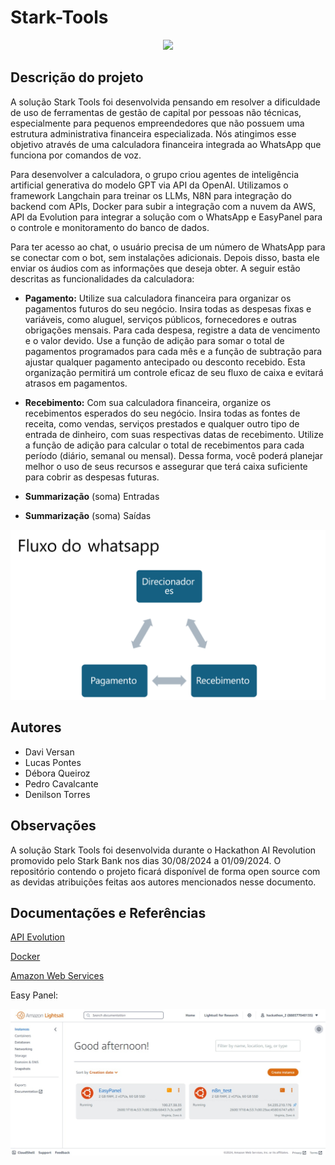 # Stark-Tools

<p align="center"><img src="https://github.com/theVersan/Stark-Tools/blob/main/hackaton-logo.PNG" width=400></p>

## Descrição do projeto

<p>A solução Stark Tools foi desenvolvida pensando em resolver a dificuldade de uso de ferramentas de gestão de capital por pessoas não técnicas, especialmente para pequenos empreendedores que não possuem uma estrutura administrativa financeira especializada. Nós atingimos esse objetivo através de uma calculadora financeira integrada ao WhatsApp que funciona por comandos de voz.</p>  

<p>Para desenvolver a calculadora, o grupo criou agentes de inteligência artificial generativa do modelo GPT via API da OpenAI. Utilizamos o framework Langchain para treinar os LLMs, N8N para integração do backend com APIs, Docker para subir a integração com a nuvem da AWS, API da Evolution para integrar a solução com o WhatsApp e EasyPanel para o controle e monitoramento do banco de dados.</p>

<p>Para ter acesso ao chat, o usuário precisa de um número de WhatsApp para se conectar com o bot, sem instalações adicionais. Depois disso, basta ele enviar os áudios com as informações que deseja obter. A seguir estão descritas as funcionalidades da calculadora: </p>
 

- **Pagamento:** Utilize sua calculadora financeira para organizar os pagamentos futuros do seu negócio. Insira todas as despesas fixas e variáveis, como aluguel, serviços públicos, fornecedores e outras obrigações mensais. Para cada despesa, registre a data de vencimento e o valor devido. Use a função de adição para somar o total de pagamentos programados para cada mês e a função de subtração para ajustar qualquer pagamento antecipado ou desconto recebido. Esta organização permitirá um controle eficaz de seu fluxo de caixa e evitará atrasos em pagamentos. 

- **Recebimento:** Com sua calculadora financeira, organize os recebimentos esperados do seu negócio. Insira todas as fontes de receita, como vendas, serviços prestados e qualquer outro tipo de entrada de dinheiro, com suas respectivas datas de recebimento. Utilize a função de adição para calcular o total de recebimentos para cada período (diário, semanal ou mensal). Dessa forma, você poderá planejar melhor o uso de seus recursos e assegurar que terá caixa suficiente para cobrir as despesas futuras. 

- **Summarização** (soma) Entradas 

- **Summarização** (soma) Saídas 

<p align="center"><img src="fluxo_whats.png" width="700" /></p>

## Autores
- Davi Versan
- Lucas Pontes
- Débora Queiroz
- Pedro Cavalcante
- Denilson Torres

## Observações
A solução Stark Tools foi desenvolvida durante o Hackathon AI Revolution promovido pelo Stark Bank nos dias 30/08/2024 a 01/09/2024. O repositório contendo o projeto ficará disponível de forma open source com as devidas atribuições feitas aos autores mencionados nesse documento.

## Documentações e Referências
[API Evolution](https://github.com/EvolutionAPI/evolution-api)

[Docker](https://hub.docker.com/r/atendai/evolution-api/tags)

[Amazon Web Services](https://aws.amazon.com/pt/documentation-overview/?nc2=h_ql_doc_do)

Easy Panel:
<p align="center"><img src="easypanel.jpeg" width="700" /></p>


